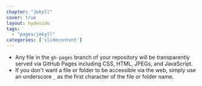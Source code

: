 ```yaml
---
chapter: "Jekyll"
cover: true
layout: hydeside
tags:
  - "pages/jekyll"
categories: ['slidecontent']
---
```


* Any file in the `gh-pages` branch of your repository will be transparently served via GitHub Pages including CSS, HTML, JPEGs, and JavaScript.
* If you don't want a file or folder to be accessible via the web, simply use an underscore `_` as the first character of the file or folder name.

